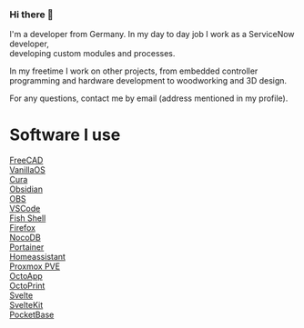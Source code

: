 ### Hi there 👋

I'm a developer from Germany.
In my day to day job I work as a ServiceNow developer,  
developing custom modules and processes.

In my freetime I work on other projects, from embedded controller programming and hardware development to woodworking and 3D design.

For any questions, contact me by email (address mentioned in my profile).

# Software I use

[FreeCAD](https://www.freecad.org/)  
[VanillaOS](https://vanillaos.org/)  
[Cura](https://ultimaker.com/software/ultimaker-cura/)  
[Obsidian](https://obsidian.md/)  
[OBS](https://obsproject.com/)  
[VSCode](https://code.visualstudio.com/)  
[Fish Shell](https://fishshell.com/)  
[Firefox](https://www.mozilla.org/)  
[NocoDB](https://nocodb.com/)  
[Portainer](https://www.portainer.io/)  
[Homeassistant](https://www.home-assistant.io/)  
[Proxmox PVE](https://www.proxmox.com/de)  
[OctoApp](https://play.google.com/store/apps/details?id=de.crysxd.octoapp)  
[OctoPrint](https://octoprint.org/)  
[Svelte](https://svelte.dev/)  
[SvelteKit](https://svelte.dev/)  
[PocketBase](https://pocketbase.io)  
<!--
**hibatos/hibatos** is a ✨ _special_ ✨ repository because its `README.md` (this file) appears on your GitHub profile.

Here are some ideas to get you started:

- 🔭 I’m currently working on ...
- 🌱 I’m currently learning ...
- 👯 I’m looking to collaborate on ...
- 🤔 I’m looking for help with ...
- 💬 Ask me about ...
- 📫 How to reach me: ...
- 😄 Pronouns: ...
- ⚡ Fun fact: ...
-->
